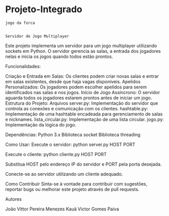 # Projeto-Integrado
    jogo da forca 
    
    
    Servidor de Jogo Multiplayer


Este projeto implementa um servidor para um jogo multiplayer utilizando sockets em Python. O servidor gerencia as salas, a entrada dos jogadores nelas e inicia os jogos quando todos estão prontos.

Funcionalidades:

Criação e Entrada em Salas: Os clientes podem criar novas salas e entrar em salas existentes, desde que haja vagas disponíveis.
Apelidos Personalizados: Os jogadores podem escolher apelidos para serem identificados nas salas e nos jogos.
Início de Jogo Assíncrono: O servidor aguarda todos os jogadores estarem prontos antes de iniciar um jogo.
Estrutura do Projeto:
    Arquivos
    server.py: Implementação do servidor que controla as conexões e comunicação com os clientes.
    hashtable.py: Implementação de uma hashtable encadeada para gerenciamento de salas e nicknames.
    lista_circular.py: Implementação de uma lista circular.
    jogo.py: Implementação da lógica do jogo.

Dependências:
    Python 3.x
    Biblioteca socket
    Biblioteca threading

Como Usar:
Execute o servidor:
    python server.py HOST PORT

Execute o cliente:
    python cliente.py HOST PORT
    
Substitua HOST pelo endereço IP do servidor e PORT pela porta desejada.

Conecte-se ao servidor utilizando um cliente adequado.

Como Contribuir
Sinta-se à vontade para contribuir com sugestões, reportar bugs ou melhorar este projeto através de pull requests.

Autores

João Vittor Pereira Menezes
Kauã Victor Gomes Paiva


